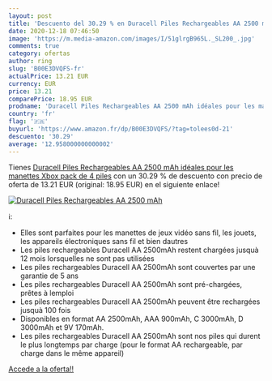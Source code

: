 ```yaml
---
layout: post
title: 'Descuento del 30.29 % en Duracell Piles Rechargeables AA 2500 mAh'
date: 2020-12-18 07:46:50
image: 'https://m.media-amazon.com/images/I/51glrgB965L._SL200_.jpg'
comments: true
category: ofertas
author: ring
slug: 'B00E3DVQFS-fr'
actualPrice: 13.21 EUR
currency: EUR
price: 13.21
comparePrice: 18.95 EUR
prodname: 'Duracell Piles Rechargeables AA 2500 mAh idéales pour les manettes Xbox  pack de 4 piles'
country: 'fr'
flag: '🇫🇷'
buyurl: 'https://www.amazon.fr/dp/B00E3DVQFS/?tag=tolees0d-21'
descuento: '30.29'
average: '12.958000000000002'
---
```


Tienes [Duracell Piles Rechargeables AA 2500 mAh idéales pour les manettes Xbox  pack de 4 piles](https://www.amazon.fr/dp/B00E3DVQFS/?tag=tolees0d-21) con un 30.29 % de descuento con precio de oferta de 13.21 EUR (original: 18.95 EUR) en el siguiente enlace!

[![Duracell Piles Rechargeables AA 2500 mAh](https://m.media-amazon.com/images/I/51glrgB965L._SL200_.jpg)](https://www.amazon.fr/dp/B00E3DVQFS/?tag=tolees0d-21)

ℹ️:

- Elles sont parfaites pour les manettes de jeux vidéo sans fil, les jouets, les appareils électroniques sans fil et bien dautres
- Les piles rechargeables Duracell AA 2500mAh restent chargées jusquà 12 mois lorsquelles ne sont pas utilisées
- Les piles rechargeables Duracell AA 2500mAh sont couvertes par une garantie de 5 ans
- Les piles rechargeables Duracell AA 2500mAh sont pré-chargées, prêtes à lemploi
- Les piles rechargeables Duracell AA 2500mAh peuvent être rechargées jusquà 100 fois
- Disponibles en format AA 2500mAh, AAA 900mAh, C 3000mAh, D 3000mAh et 9V 170mAh.
- Les piles rechargeables Duracell AA 2500mAh sont nos piles qui durent le plus longtemps par charge (pour le format AA rechargeable, par charge dans le même appareil)

[Accede a la oferta!!](https://www.amazon.fr/dp/B00E3DVQFS/?tag=tolees0d-21)
